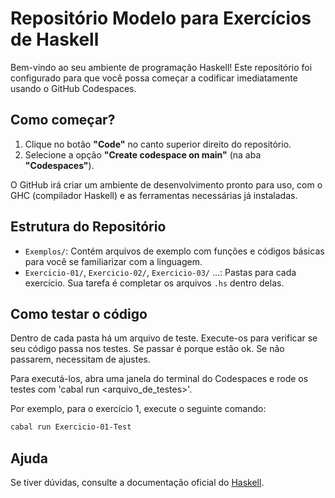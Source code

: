 # Repositório Modelo para Exercícios de Haskell

Bem-vindo ao seu ambiente de programação Haskell! Este repositório foi configurado para que você possa começar a codificar imediatamente usando o GitHub Codespaces.

## Como começar?

1.  Clique no botão **"Code"** no canto superior direito do repositório.
2.  Selecione a opção **"Create codespace on main"** (na aba **"Codespaces"**).

O GitHub irá criar um ambiente de desenvolvimento pronto para uso, com o GHC (compilador Haskell) e as ferramentas necessárias já instaladas.

## Estrutura do Repositório

* `Exemplos/`: Contém arquivos de exemplo com funções e códigos básicas para você se familiarizar com a linguagem.
* `Exercicio-01/`, `Exercicio-02/`, `Exercicio-03/` ...: Pastas para cada exercício. Sua tarefa é completar os arquivos `.hs` dentro delas.

## Como testar o código

Dentro de cada pasta há um arquivo de teste. Execute-os para verificar se seu código passa nos testes. Se passar é porque estão ok. Se não passarem, necessitam de ajustes. 

Para executá-los, abra uma janela do terminal do Codespaces e rode os testes com 'cabal run <arquivo_de_testes>'.

Por exemplo, para o exercício 1, execute o seguinte comando:

```bash
cabal run Exercicio-01-Test
```

## Ajuda

Se tiver dúvidas, consulte a documentação oficial do [Haskell](https://www.haskell.org/documentation/).
